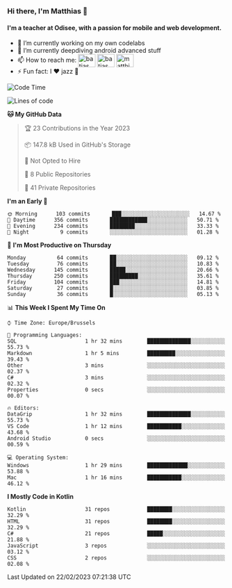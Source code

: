 ### Hi there, I'm Matthias 👋

#### I'm a teacher at Odisee, with a passion for mobile and web development.

- 🔭 I’m currently working on my own codelabs
- 🌱 I’m currently deepdiving android advanced stuff
- 📫 How to reach me: <a href="https://dev.to/batjas" target="_blank"><img align="center" src="https://raw.githubusercontent.com/rahuldkjain/github-profile-readme-generator/master/src/images/icons/Social/devto.svg" alt="batjas" height="30" width="40" /></a>
<a href="https://twitter.com/batjas" target="_blank"><img align="center" src="https://raw.githubusercontent.com/rahuldkjain/github-profile-readme-generator/master/src/images/icons/Social/twitter.svg" alt="batjas" height="30" width="40" /></a>
<a href="https://linkedin.com/in/matthiasdruwé" target="_blank"><img align="center" src="https://raw.githubusercontent.com/rahuldkjain/github-profile-readme-generator/master/src/images/icons/Social/linked-in-alt.svg" alt="matthiasdruwé" height="30" width="40" /></a>
- ⚡ Fun fact: I ❤ jazz 🎷


<!--START_SECTION:waka-->
![Code Time](http://img.shields.io/badge/Code%20Time-653%20hrs%2052%20mins-blue)

![Lines of code](https://img.shields.io/badge/From%20Hello%20World%20I%27ve%20Written-623%20Thousand%20lines%20of%20code-blue)

**🐱 My GitHub Data** 

> 🏆 23 Contributions in the Year 2023
 > 
> 📦 147.8 kB Used in GitHub's Storage 
 > 
> 🚫 Not Opted to Hire
 > 
> 📜 8 Public Repositories 
 > 
> 🔑 41 Private Repositories  
 > 
**I'm an Early 🐤** 

```text
🌞 Morning      103 commits       ███░░░░░░░░░░░░░░░░░░░░░░   14.67 % 
🌆 Daytime      356 commits       ████████████░░░░░░░░░░░░░   50.71 % 
🌃 Evening      234 commits       ████████░░░░░░░░░░░░░░░░░   33.33 % 
🌙 Night          9 commits       ░░░░░░░░░░░░░░░░░░░░░░░░░   01.28 % 

```
📅 **I'm Most Productive on Thursday** 

```text
Monday          64 commits       ██░░░░░░░░░░░░░░░░░░░░░░░   09.12 % 
Tuesday         76 commits       ██░░░░░░░░░░░░░░░░░░░░░░░   10.83 % 
Wednesday      145 commits       █████░░░░░░░░░░░░░░░░░░░░   20.66 % 
Thursday       250 commits       █████████░░░░░░░░░░░░░░░░   35.61 % 
Friday         104 commits       ███░░░░░░░░░░░░░░░░░░░░░░   14.81 % 
Saturday        27 commits       █░░░░░░░░░░░░░░░░░░░░░░░░   03.85 % 
Sunday          36 commits       █░░░░░░░░░░░░░░░░░░░░░░░░   05.13 % 

```


📊 **This Week I Spent My Time On** 

```text
⌚︎ Time Zone: Europe/Brussels

💬 Programming Languages: 
SQL                      1 hr 32 mins        ██████████████░░░░░░░░░░░   55.73 % 
Markdown                 1 hr 5 mins         █████████░░░░░░░░░░░░░░░░   39.43 % 
Other                    3 mins              ░░░░░░░░░░░░░░░░░░░░░░░░░   02.37 % 
C#                       3 mins              ░░░░░░░░░░░░░░░░░░░░░░░░░   02.32 % 
Properties               0 secs              ░░░░░░░░░░░░░░░░░░░░░░░░░   00.07 % 

🔥 Editors: 
DataGrip                 1 hr 32 mins        ██████████████░░░░░░░░░░░   55.73 % 
VS Code                  1 hr 12 mins        ███████████░░░░░░░░░░░░░░   43.68 % 
Android Studio           0 secs              ░░░░░░░░░░░░░░░░░░░░░░░░░   00.59 % 

💻 Operating System: 
Windows                  1 hr 29 mins        █████████████░░░░░░░░░░░░   53.88 % 
Mac                      1 hr 16 mins        ███████████░░░░░░░░░░░░░░   46.12 % 

```

**I Mostly Code in Kotlin** 

```text
Kotlin                   31 repos            ████████░░░░░░░░░░░░░░░░░   32.29 % 
HTML                     31 repos            ████████░░░░░░░░░░░░░░░░░   32.29 % 
C#                       21 repos            █████░░░░░░░░░░░░░░░░░░░░   21.88 % 
JavaScript               3 repos             ░░░░░░░░░░░░░░░░░░░░░░░░░   03.12 % 
CSS                      2 repos             ░░░░░░░░░░░░░░░░░░░░░░░░░   02.08 % 

```



 Last Updated on 22/02/2023 07:21:38 UTC
<!--END_SECTION:waka-->
